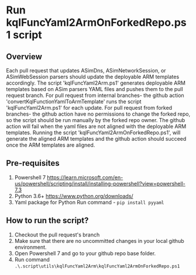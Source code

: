 # Run kqlFuncYaml2ArmOnForkedRepo.ps1 script

## Overview

Each pull request that updates ASimDns, ASimNetworkSession, or ASimWebSession parsers should update the deployable ARM templates accordingly.
The script 'kqlFuncYaml2Arm.ps1' generates deployable ARM templates based on ASim parsers YAML files and pushes them to the pull request branch.
For pull request from internal branches- the github action 'convertKqlFunctionYamlToArmTemplate' runs the script 'kqlFuncYaml2Arm.ps1' for each update.
For pull request from forked branches- the github action have no permissions to change the forked repo, so the script should be run manually by the forked repo owner. The github action will fail when the yaml files are not aligned with the deployable ARM templates. Running the script 'kqlFuncYaml2ArmOnForkedRepo.ps1', will generate the aligned ARM templates and the github action should succeed once the ARM templates are aligned.

## Pre-requisites

1. Powershell 7
   https://learn.microsoft.com/en-us/powershell/scripting/install/installing-powershell?view=powershell-7.3
2. Python 3.6+
   https://www.python.org/downloads/
3. Yaml package for Python
    Run command - `pip install pyyaml`

## How to run the script?

1. Checkout the pull request's branch
1. Make sure that there are no uncommitted changes in your local github environment.
3. Open Powershell 7 and go to your github repo base folder.
4. Run command  `.\.script\utils\kqlFuncYaml2Arm\kqlFuncYaml2ArmOnForkedRepo.ps1`
